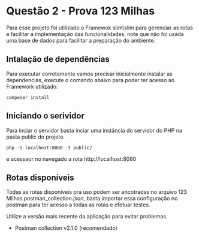 # Questão 2 - Prova 123 Milhas

Para esse projeto foi utilizado o Framewok slim\slim para gerenciar as rotas e facilitar a implementação das funcionalidades, note que não foi usada uma base de dados para facilitar a preparação do ambiente.

## Intalação de dependências

Para executar corretamente vamos precisar inicialmente instalar as dependencias, execute o comando abaixo para poder ter acesso ao Framework utilizado:

`composer install`

## Iniciando o serividor

Para inciar o servidor basta inciar uma instância do servidor do PHP na pasta public do projeto.

`php -S localhost:8080 -t public/`

e acessaor no navegado a rota http://localhost:8080

## Rotas disponíveis

Todas as rotas disponíveis pra uso podem ser encotradas no arquivo 123 Milhas.postman_collection.json, basta importar essa configuração no postman para ter acesso a todas as rotas e efetuar testes.

Utilize a versão mais recente da aplicação para evitar problemas.

 * Postman collection v2.1.0 (recomendado)

